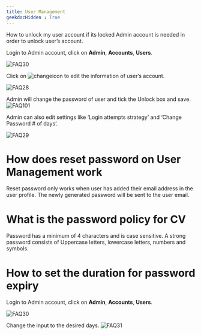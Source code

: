 ```yaml
---
title: User Management
geekdocHidden : True
---
```



How to unlock my user account if its locked
Admin account is needed in order to unlock user’s account.

Login to Admin account, click on **Admin**, **Accounts**, **Users**.

<img src="/troubleshooting_guides/FAQ/images/netgain/FAQ30.png" alt="FAQ30"/>

Click on  <img src="/troubleshooting_guides/FAQ/images/netgain/changeicon.png" alt="changeicon"/>  to edit the information of user’s account.

<img src="/troubleshooting_guides/FAQ/images/netgain/FAQ28.png" alt="FAQ28"/>

Admin will change the password of user and tick the Unlock box and save.
 <img src="/troubleshooting_guides/FAQ/images/netgain/FAQ101.png" alt="FAQ101"/>

Admin can also edit settings like ‘Login attempts strategy’ and ‘Change Password # of days’.
 
 <img src="/troubleshooting_guides/FAQ/images/netgain/FAQ29.png" alt="FAQ29"/>

# How does reset password on User Management work
Reset password only works when user has added their email address in the user profile. The newly generated password will be sent to the user email.

# What is the password policy for CV
Password has a minimum of 4 characters and is case sensitive. A strong password consists of Uppercase letters, lowercase letters, numbers and symbols.

# How to set the duration for password expiry
Login to Admin account, click on **Admin**, **Accounts**, **Users**.

<img src="/troubleshooting_guides/FAQ/images/netgain/FAQ30.png" alt="FAQ30"/>

Change the input to the desired days. 
<img src="/troubleshooting_guides/FAQ/images/netgain/FAQ31.png" alt="FAQ31"/>
